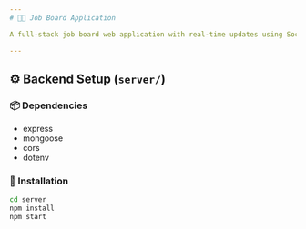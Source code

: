 ```yaml
---
# 🧑‍💼 Job Board Application

A full-stack job board web application with real-time updates using Socket.IO.

---
```


## ⚙️ Backend Setup (`server/`)

### 📦 Dependencies

- express  
- mongoose  
- cors  
- dotenv  

### 🔧 Installation

```bash
cd server
npm install
npm start
